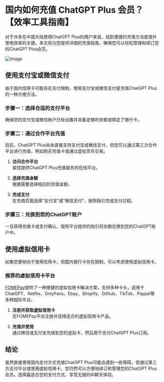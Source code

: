 # 国内如何充值 ChatGPT Plus 会员？【效率工具指南】

对于许多在中国大陆使用ChatGPT Plus的用户来说，找到便捷的充值方法是提升使用效率的关键。本文将为您提供详细的充值指南，确保您可以轻松管理和续订您的ChatGPT Plus会员。

![image](https://github.com/uyemily2007/pjug/assets/169866236/344307af-108c-4086-8f1b-42f495920137)

## 使用支付宝或微信支付

由于国内信用卡可能存在支付限制，使用支付宝或微信支付是充值ChatGPT Plus的一种方便方法。

### 步骤一：选择合适的支付平台

确保您的支付宝或微信账户已经设置并具备足够的余额或绑定了银行卡。

### 步骤二：通过合作平台充值

目前，ChatGPT Plus尚未直接支持支付宝或微信支付，但您可以通过第三方合作平台进行充值，例如购买充值卡或通过虚拟货币交易。

1. **访问合作平台**  
   查找提供ChatGPT Plus充值服务的在线平台。

2. **选择充值金额**  
   根据需要选择相应的充值金额。

3. **完成支付**  
   在充值页面选择“支付宝”或“微信支付”，按照指引完成支付过程。

### 步骤三：兑换到您的ChatGPT账户

一旦获得充值卡或支付确认，按照平台提供的指引将余额兑换到您的ChatGPT账户中。

## 使用虚拟信用卡

如果您更倾向于使用信用卡，但国内银行卡存在限制，可以考虑使用虚拟信用卡。

### 推荐的虚拟信用卡平台

[FOMEPay](https://gpt.fomepay.com/#/pages/login/index?d=Q3DD80)提供了一种便捷的虚拟信用卡解决方案，支持多种卡头，适用于ChatGPT、Netflix、OnlyFans、Ebay、Shopify、Github、TikTok、Paypal等多种国际平台。

1. **注册并获取虚拟信用卡**  
   在FOMEPay平台注册并选择适合的虚拟信用卡产品。

2. **充值并使用**  
   通过微信或支付宝充值到您的虚拟卡，然后用于支付ChatGPT Plus订阅。

## 结论

虽然直接使用国内支付方式充值ChatGPT Plus可能会遇到一些障碍，但通过第三方支付平台或使用虚拟信用卡，您仍然可以方便地续订和管理您的ChatGPT Plus会员。选择最适合您的支付方式，享受无缝的AI聊天体验。
